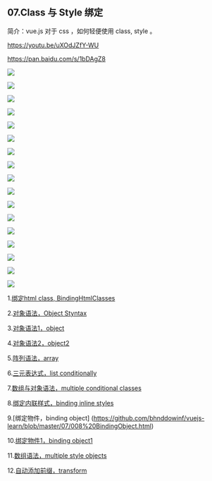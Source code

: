 ## 07.Class 与 Style 绑定

  简介：vue.js 对于 css ，如何轻便使用 class, style 。

  https://youtu.be/uXOdJZfY-WU

  https://pan.baidu.com/s/1bDAgZ8

  ![](https://github.com/bhnddowinf/vuejs-learn/blob/master/07/img/class%20and%20style%20bindings.001.jpeg)

  ![](https://github.com/bhnddowinf/vuejs-learn/blob/master/07/img/class%20and%20style%20bindings.002.jpeg)

  ![](https://github.com/bhnddowinf/vuejs-learn/blob/master/07/img/class%20and%20style%20bindings.003.jpeg)

  ![](https://github.com/bhnddowinf/vuejs-learn/blob/master/07/img/class%20and%20style%20bindings.004.jpeg)

  ![](https://github.com/bhnddowinf/vuejs-learn/blob/master/07/img/class%20and%20style%20bindings.005.jpeg)

  ![](https://github.com/bhnddowinf/vuejs-learn/blob/master/07/img/class%20and%20style%20bindings.006.jpeg)

  ![](https://github.com/bhnddowinf/vuejs-learn/blob/master/07/img/class%20and%20style%20bindings.007.jpeg)

  ![](https://github.com/bhnddowinf/vuejs-learn/blob/master/07/img/class%20and%20style%20bindings.008.jpeg)

  ![](https://github.com/bhnddowinf/vuejs-learn/blob/master/07/img/class%20and%20style%20bindings.009.jpeg)

  ![](https://github.com/bhnddowinf/vuejs-learn/blob/master/07/img/class%20and%20style%20bindings.010.jpeg)

  ![](https://github.com/bhnddowinf/vuejs-learn/blob/master/07/img/class%20and%20style%20bindings.011.jpeg)

  ![](https://github.com/bhnddowinf/vuejs-learn/blob/master/07/img/class%20and%20style%20bindings.012.jpeg)

  ![](https://github.com/bhnddowinf/vuejs-learn/blob/master/07/img/class%20and%20style%20bindings.013.jpeg)

  ![](https://github.com/bhnddowinf/vuejs-learn/blob/master/07/img/class%20and%20style%20bindings.014.jpeg)

  ![](https://github.com/bhnddowinf/vuejs-learn/blob/master/07/img/class%20and%20style%20bindings.015.jpeg)

  ![](https://github.com/bhnddowinf/vuejs-learn/blob/master/07/img/class%20and%20style%20bindings.016.jpeg)

  ![](https://github.com/bhnddowinf/vuejs-learn/blob/master/07/img/class%20and%20style%20bindings.017.jpeg)




  1.[绑定html class, BindingHtmlClasses](https://github.com/bhnddowinf/vuejs-learn/blob/master/07/001%20BindingHtmlClasses.html)

  2.[对象语法，Object Styntax](https://github.com/bhnddowinf/vuejs-learn/blob/master/07/002%20Object%20Syntax.html)

  3.[对象语法1，object](https://github.com/bhnddowinf/vuejs-learn/blob/master/07/003%20object.html)

  4.[对象语法2，object2](https://github.com/bhnddowinf/vuejs-learn/blob/master/07/003-1%20object.html)

  5.[阵列语法，array](https://github.com/bhnddowinf/vuejs-learn/blob/master/07/004%20Array.html)

  6.[三元表达式，list conditionally](https://github.com/bhnddowinf/vuejs-learn/blob/master/07/005%20%20list%20conditionally.html)

  7.[数组与对象语法，multiple conditional classes](https://github.com/bhnddowinf/vuejs-learn/blob/master/07/006%20%20multiple%20conditional%20classes.html)

  8.[绑定内联样式，binding inline styles](https://github.com/bhnddowinf/vuejs-learn/blob/master/07/007%20BindingInlineStyles.html)

  9.[绑定物件，binding object] (https://github.com/bhnddowinf/vuejs-learn/blob/master/07/008%20BindingObject.html)

  10.[绑定物件1，binding object1](https://github.com/bhnddowinf/vuejs-learn/blob/master/07/008-1%20BindingObject.html)

  11.[数组语法，multiple style objects](https://github.com/bhnddowinf/vuejs-learn/blob/master/07/009%20multiple%20style%20objects.html%20)

  12.[自动添加前缀，transform](https://github.com/bhnddowinf/vuejs-learn/blob/master/07/010%20transform.html)
